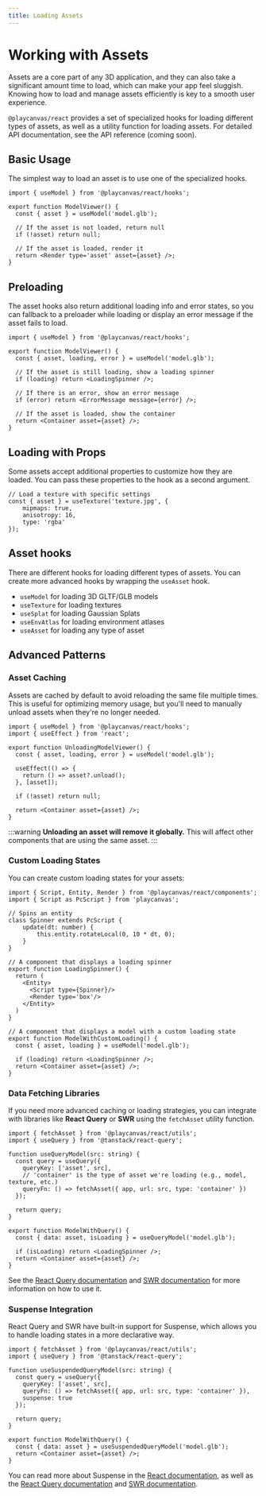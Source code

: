 ```yaml
---
title: Loading Assets
---
```


# Working with Assets

Assets are a core part of any 3D application, and they can also take a significant amount time to load, which can make your app feel sluggish. Knowing how to load and manage assets efficiently is key to a smooth user experience.

`@playcanvas/react` provides a set of specialized hooks for loading different types of assets, as well as a utility function for loading assets. For detailed API documentation, see the API reference (coming soon).

## Basic Usage

The simplest way to load an asset is to use one of the specialized hooks.

```tsx title="model-viewer.tsx"
import { useModel } from '@playcanvas/react/hooks';

export function ModelViewer() {
  const { asset } = useModel('model.glb');

  // If the asset is not loaded, return null    
  if (!asset) return null;

  // If the asset is loaded, render it
  return <Render type='asset' asset={asset} />;
}
```

## Preloading

The asset hooks also return additional loading info and error states, so you can fallback to a preloader while loading or display an error message if the asset fails to load.

```tsx title="model-viewer.tsx"
import { useModel } from '@playcanvas/react/hooks';

export function ModelViewer() {
  const { asset, loading, error } = useModel('model.glb');

  // If the asset is still loading, show a loading spinner
  if (loading) return <LoadingSpinner />;

  // If there is an error, show an error message
  if (error) return <ErrorMessage message={error} />;

  // If the asset is loaded, show the container
  return <Container asset={asset} />;
}
```

## Loading with Props

Some assets accept additional properties to customize how they are loaded. You can pass these properties to the hook as a second argument.

```tsx
// Load a texture with specific settings
const { asset } = useTexture('texture.jpg', {
    mipmaps: true,
    anisotropy: 16,
    type: 'rgba'
});
```

## Asset hooks

There are different hooks for loading different types of assets. You can create more advanced hooks by wrapping the `useAsset` hook.

- `useModel` for loading 3D GLTF/GLB models
- `useTexture` for loading textures
- `useSplat` for loading Gaussian Splats
- `useEnvAtlas` for loading environment atlases
- `useAsset` for loading any type of asset

## Advanced Patterns

### Asset Caching

Assets are cached by default to avoid reloading the same file multiple times. This is useful for optimizing memory usage, but you'll need to manually unload assets when they're no longer needed.

```tsx title="unloading-model-viewer.tsx"
import { useModel } from '@playcanvas/react/hooks';
import { useEffect } from 'react';

export function UnloadingModelViewer() {
  const { asset, loading, error } = useModel('model.glb');

  useEffect(() => {
    return () => asset?.unload();
  }, [asset]);

  if (!asset) return null;

  return <Container asset={asset} />;
}
```

:::warning
**Unloading an asset will remove it globally.** This will affect other components that are using the same asset.
:::

### Custom Loading States

You can create custom loading states for your assets:

```tsx title="loading-spinner.tsx"
import { Script, Entity, Render } from '@playcanvas/react/components';
import { Script as PcScript } from 'playcanvas';

// Spins an entity
class Spinner extends PcScript {
    update(dt: number) {
        this.entity.rotateLocal(0, 10 * dt, 0);
    }
}

// A component that displays a loading spinner
export function LoadingSpinner() {
  return (
    <Entity>
      <Script type={Spinner}/>
      <Render type='box'/>
    </Entity>
  )
}

// A component that displays a model with a custom loading state
export function ModelWithCustomLoading() {
  const { asset, loading } = useModel('model.glb');
    
  if (loading) return <LoadingSpinner />;
  return <Container asset={asset} />;
}
```

### Data Fetching Libraries

If you need more advanced caching or loading strategies, you can integrate with libraries like **React Query** or **SWR** using the `fetchAsset` utility function.

```tsx title="model-with-query.tsx"
import { fetchAsset } from '@playcanvas/react/utils';
import { useQuery } from '@tanstack/react-query';

function useQueryModel(src: string) {
  const query = useQuery({
    queryKey: ['asset', src],
    // 'container' is the type of asset we're loading (e.g., model, texture, etc.)
    queryFn: () => fetchAsset({ app, url: src, type: 'container' })
  });

  return query;
}

export function ModelWithQuery() {
  const { data: asset, isLoading } = useQueryModel('model.glb');

  if (isLoading) return <LoadingSpinner />;
  return <Container asset={asset} />;
}
```

See the [React Query documentation](https://tanstack.com/query/latest) and [SWR documentation](https://swr.vercel.app/) for more information on how to use it.

### Suspense Integration

React Query and SWR have built-in support for Suspense, which allows you to handle loading states in a more declarative way.

```tsx
import { fetchAsset } from '@playcanvas/react/utils';
import { useQuery } from '@tanstack/react-query';

function useSuspendedQueryModel(src: string) {
  const query = useQuery({
    queryKey: ['asset', src],
    queryFn: () => fetchAsset({ app, url: src, type: 'container' }),
    suspense: true
  });

  return query;
}

export function ModelWithQuery() {
  const { data: asset } = useSuspendedQueryModel('model.glb');
  return <Container asset={asset} />;
}
```

You can read more about Suspense in the [React documentation](https://react.dev/reference/react/Suspense), as well as the [React Query documentation](https://tanstack.com/query/v4/docs/framework/react/guides/suspense) and [SWR documentation](https://swr.vercel.app/docs/suspense).
